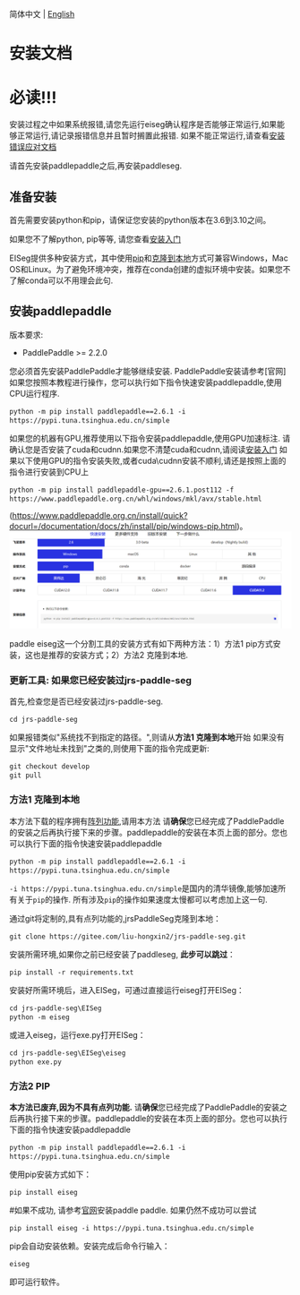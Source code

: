简体中文 | [English](install_en.md)
# 安装文档

# 必读!!!
安装过程之中如果系统报错,请您先运行eiseg确认程序是否能够正常运行,如果能够正常运行,请记录报错信息并且暂时搁置此报错. 如果不能正常运行,请查看[安装错误应对文档](Install/installerror.md)

请首先安装paddlepaddle之后,再安装paddleseg.

## 准备安装
首先需要安装python和pip，请保证您安装的python版本在3.6到3.10之间。

如果您不了解python, pip等等, 请您查看[安装入门](Install/installfornewbe.md)

EISeg提供多种安装方式，其中使用[pip](#PIP)和[克隆到本地](#克隆到本地)方式可兼容Windows，Mac OS和Linux。为了避免环境冲突，推荐在conda创建的虚拟环境中安装。如果您不了解conda可以不用理会此句. 



## 安装paddlepaddle

版本要求:

* PaddlePaddle >= 2.2.0

您必须首先安装PaddlePaddle才能够继续安装. PaddlePaddle安装请参考[官网]
如果您按照本教程进行操作，您可以执行如下指令快速安装paddlepaddle,使用CPU运行程序.
```shell
python -m pip install paddlepaddle==2.6.1 -i https://pypi.tuna.tsinghua.edu.cn/simple
```
如果您的机器有GPU,推荐使用以下指令安装paddlepaddle,使用GPU加速标注. 请确认您是否安装了cuda和cudnn.如果您不清楚cuda和cudnn,请阅读[安装入门](Install/installfornewbe.md)
如果以下使用GPU的指令安装失败,或者cuda\cudnn安装不顺利,请还是按照上面的指令进行安装到CPU上
```shell
python -m pip install paddlepaddle-gpu==2.6.1.post112 -f https://www.paddlepaddle.org.cn/whl/windows/mkl/avx/stable.html
```
(https://www.paddlepaddle.org.cn/install/quick?docurl=/documentation/docs/zh/install/pip/windows-pip.html)。
![alt text](paddlemainpage.png)


paddle eiseg这一个分割工具的安装方式有如下两种方法：1）方法1 pip方式安装，这也是推荐的安装方式；2）方法2 克隆到本地.

### 更新工具: 如果您已经安装过jrs-paddle-seg
首先,检查您是否已经安装过jrs-paddle-seg. 
```
cd jrs-paddle-seg
```
如果报错类似"系统找不到指定的路径。",则请从**方法1 克隆到本地**开始
如果没有显示"文件地址未找到"之类的,则使用下面的指令完成更新:
```
git checkout develop
git pull
```

### 方法1 克隆到本地
本方法下载的程序拥有[阵列功能](pcbseg/copyPoly.md),请用本方法
请**确保**您已经完成了PaddlePaddle的安装之后再执行接下来的步骤。paddlepaddle的安装在本页上面的部分。您也可以执行下面的指令快速安装paddlepaddle
```shell
python -m pip install paddlepaddle==2.6.1 -i https://pypi.tuna.tsinghua.edu.cn/simple
```
`-i https://pypi.tuna.tsinghua.edu.cn/simple`是国内的清华镜像,能够加速所有关于`pip`的操作. 所有涉及`pip`的操作如果速度太慢都可以考虑加上这一句.

通过git将定制的,具有点列功能的,jrsPaddleSeg克隆到本地：

```shell
git clone https://gitee.com/liu-hongxin2/jrs-paddle-seg.git
```

安装所需环境,如果你之前已经安装了paddleseg, **此步可以跳过**：

```shell
pip install -r requirements.txt
```

安装好所需环境后，进入EISeg，可通过直接运行eiseg打开EISeg：

```shell
cd jrs-paddle-seg\EISeg
python -m eiseg
```

或进入eiseg，运行exe.py打开EISeg：

```shell
cd jrs-paddle-seg\EISeg\eiseg
python exe.py
```



### 方法2 PIP
**本方法已废弃,因为不具有点列功能.**
请**确保**您已经完成了PaddlePaddle的安装之后再执行接下来的步骤。paddlepaddle的安装在本页上面的部分。您也可以执行下面的指令快速安装paddlepaddle
```shell
python -m pip install paddlepaddle==2.6.1 -i https://pypi.tuna.tsinghua.edu.cn/simple
```
使用pip安装方式如下：

```shell
pip install eiseg
```
#如果不成功, 请参考[官网](https://www.paddlepaddle.org.cn/install/quick?docurl=/documentation/docs/zh/install/pip/windows-pip.html)安装paddle paddle. 如果仍然不成功可以尝试
```shell
pip install eiseg -i https://pypi.tuna.tsinghua.edu.cn/simple
```
pip会自动安装依赖。安装完成后命令行输入：
```shell
eiseg
```
即可运行软件。


